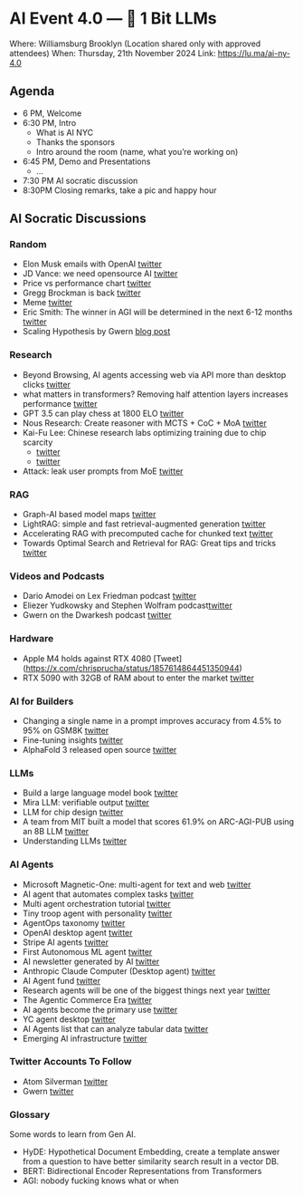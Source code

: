 # AI Event 4.0 — 👾 1 Bit LLMs 

Where: Williamsburg Brooklyn (Location shared only with approved attendees)
When: Thursday, 21th November 2024
Link: https://lu.ma/ai-ny-4.0


## **Agenda**

- 6 PM, Welcome
- 6:30 PM, Intro
    - What is AI NYC
    - Thanks the sponsors
    - Intro around the room (name, what you’re working on)
- 6:45 PM, Demo and Presentations
    - ...
- 7:30 PM  AI socratic discussion
- 8:30PM  Closing remarks, take a pic and happy hour


## **AI Socratic Discussions**

### Random
- Elon Musk emails with OpenAI [twitter](https://x.com/TechEmails/status/1857456137156669765)
- JD Vance: we need opensource AI [twitter](https://x.com/JDVance/status/1764471399823847525)
- Price vs performance chart [twitter](https://x.com/aidan_mclau/status/1857576189423935976)
- Gregg Brockman is back [twitter](https://x.com/gdb/status/1856441156281753908)
- Meme [twitter](https://x.com/quant_arb/status/1855925194470166856)
- Eric Smith: The winner in AGI will be determined in the next 6-12 months [twitter](https://x.com/tsarnick/status/1857525993990402165)
- Scaling Hypothesis by Gwern [blog post](https://gwern.net/scaling-hypothesis)

### Research
- Beyond Browsing, AI agents accessing web via API more than desktop clicks [twitter](https://x.com/rohanpaul_ai/status/1855655672270217680)
- what matters in transformers? Removing half attention layers increases performance [twitter](https://x.com/rohanpaul_ai/status/1854513721877418331)
- GPT 3.5 can play chess at 1800 ELO [twitter](https://x.com/GrantSlatton/status/1703913578036904431)
- Nous Research: Create reasoner with MCTS + CoC + MoA [twitter](https://x.com/NousResearch/status/1856417886526460013)
- Kai-Fu Lee: Chinese research labs optimizing training due to chip scarcity
  - [twitter](https://x.com/tsarnick/status/1856446610974355632)
  - [twitter](https://x.com/rohanpaul_ai/status/1857569078388601012)
- Attack: leak user prompts from MoE [twitter](https://x.com/pandeyparul/status/1855279187323470304)

### RAG
- Graph-AI based model maps [twitter](https://x.com/omarsar0/status/1856782722947297329)
- LightRAG: simple and fast retrieval-augmented generation [twitter](https://x.com/rohanpaul_ai/status/1856025297336054099)
- Accelerating RAG with precomputed cache for chunked text [twitter](https://x.com/rohanpaul_ai/status/1855793057381421237)
- Towards Optimal Search and Retrieval for RAG: Great tips and tricks [twitter](https://x.com/omarsar0/status/1856709865802252710)

### Videos and Podcasts
- Dario Amodei on Lex Friedman podcast [twitter](https://www.youtube.com/watch?v=ugvHCXCOmm4)
- Eliezer Yudkowsky and Stephen Wolfram podcast[twitter](https://x.com/MLStreetTalk/status/1856051348506120621)
- Gwern on the Dwarkesh podcast [twitter](https://x.com/dwarkesh_sp/status/1856806128329371751)

### Hardware
- Apple M4 holds against RTX 4080 [Tweet] (https://x.com/chrisprucha/status/1857614864451350944)
- RTX 5090 with 32GB of RAM about to enter the market [twitter](https://x.com/rohanpaul_ai/status/1857582717711626680)

### AI for Builders
- Changing a single name in a prompt improves accuracy from 4.5% to 95% on GSM8K [twitter](https://x.com/jxnlco/status/1856396997785182298)
- Fine-tuning insights [twitter](https://x.com/rohanpaul_ai/status/1857757412775846018)
- AlphaFold 3 released open source [twitter](https://x.com/omarsar0/status/1855990708298993781)

### LLMs
- Build a large language model book [twitter](https://x.com/Suhail/status/1856048702596755504)
- Mira LLM: verifiable output [twitter](https://x.com/Mira_Network/status/1855980425958793234)
- LLM for chip design [twitter](https://x.com/garrytan/status/1856026475910312417)
- A team from MIT built a model that scores 61.9% on ARC-AGI-PUB using an 8B LLM [twitter](https://x.com/kimmonismus/status/1857781416890871850)
- Understanding LLMs [twitter](https://x.com/rohanpaul_ai/status/1857760714016043313)

### AI Agents
- Microsoft Magnetic-One: multi-agent for text and web [twitter](https://x.com/omarsar0/status/1854910759232585786)
- AI agent that automates complex tasks [twitter](https://x.com/bindureddy/status/1855007381853552672)
- Multi agent orchestration tutorial [twitter](https://x.com/akshay_pachaar/status/1856676319293235558)
- Tiny troop agent with personality [twitter](https://x.com/omarsar0/status/1857063448674263354)
- AgentOps taxonomy [twitter](https://x.com/omarsar0/status/1857400667318702118)
- OpenAI desktop agent [twitter](https://x.com/shiringhaffary/status/1856802967724462142)
- Stripe AI agents [twitter](https://x.com/jeff_weinstein/status/1857161398943642029)
- First Autonomous ML agent [twitter](https://x.com/withneo/status/1857448521617592631)
- AI newsletter generated by AI [twitter](https://x.com/ericciarla/status/1857106906940129723)
- Anthropic Claude Computer (Desktop agent) [twitter](https://x.com/CMD_LABS/status/1857492617069736054)
- AI Agent fund [twitter](https://x.com/virattt/status/1857206343062450507)
- Research agents will be one of the biggest things next year [twitter](https://x.com/AtomSilverman/status/1856147226806104383)
- The Agentic Commerce Era [twitter](https://x.com/BainCapVC/status/1857082301307318296)
- AI agents become the primary use [twitter](https://x.com/sarahzorah/status/1857159399783182424)
- YC agent desktop [twitter](https://x.com/ycombinator/status/1857470232312647746)
- AI Agents list that can analyze tabular data [twitter](https://x.com/svpino/status/1857136418335977473)
- Emerging AI infrastructure [twitter](https://x.com/AtomSilverman/status/1855067803302478289)

### Twitter Accounts To Follow
- Atom Silverman [twitter](https://x.com/AtomSilverman)
- Gwern [twitter](https://x.com/gwern)

### Glossary
Some words to learn from Gen AI.
- HyDE: Hypothetical Document Embedding, create a template answer from a question to have better similarity search result in a vector DB.
- BERT: Bidirectional Encoder Representations from Transformers
- AGI: nobody fucking knows what or when


